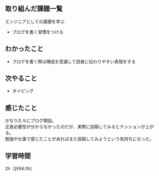## 取り組んだ課題一覧
エンジニアとしての基礎を学ぶ
- ブログを書く習慣をつける

## わかったこと
- ブログを書く際は構成を意識して読者に伝わりやすい表現をする

## 次やること
- タイピング

## 感じたこと
かなり久々にブログ開設。  
正直必要性が分からなかったのだが、実際に投稿してみるとテンションが上がる。  
勉強や仕事で感じたことがあればまた投稿してみようという気持ちになった。

## 学習時間
2h（計94.0h）
